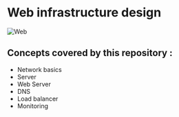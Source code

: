 # **Web infrastructure design**

![Web](https://zupimages.net/up/23/44/glqv.png)

## Concepts covered by this repository :

* Network basics
* Server
* Web Server
* DNS
* Load balancer
* Monitoring
